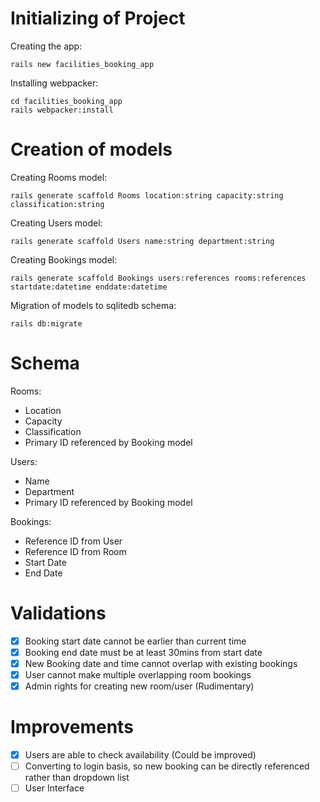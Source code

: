 # Initializing of Project
Creating the app:

``` 
rails new facilities_booking_app 
```

Installing webpacker:

``` 
cd facilities_booking_app 
rails webpacker:install 
```

# Creation of models
Creating Rooms model:

``` 
rails generate scaffold Rooms location:string capacity:string classification:string 
```

Creating Users model:

``` 
rails generate scaffold Users name:string department:string 
```

Creating Bookings model:

``` 
rails generate scaffold Bookings users:references rooms:references startdate:datetime enddate:datetime 
```

Migration of models to sqlitedb schema:

``` 
rails db:migrate 
```

# Schema
Rooms:
* Location
* Capacity
* Classification
* Primary ID referenced by Booking model

Users:
* Name
* Department
* Primary ID referenced by Booking model

Bookings:
* Reference ID from User
* Reference ID from Room
* Start Date
* End Date

# Validations
- [x] Booking start date cannot be earlier than current time
- [x] Booking end date must be at least 30mins from start date
- [x] New Booking date and time cannot overlap with existing bookings
- [x] User cannot make multiple overlapping room bookings
- [x] Admin rights for creating new room/user (Rudimentary)

# Improvements
- [x] Users are able to check availability (Could be improved)
- [ ] Converting to login basis, so new booking can be directly referenced rather than dropdown list
- [ ] User Interface
